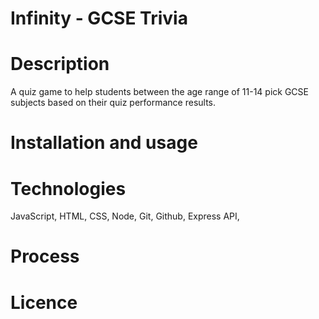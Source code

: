 # Infinity - GCSE Trivia 

# Description
A quiz game to help students between the age range of 11-14 pick GCSE subjects based on their quiz performance results. 

# Installation and usage 

# Technologies
JavaScript, HTML, CSS, Node, Git, Github, Express API, 

# Process


# Licence
